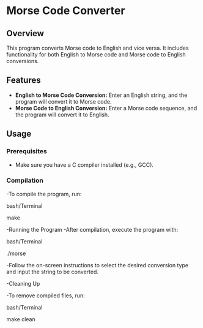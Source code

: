 
# Morse Code Converter

## Overview

This program converts Morse code to English and vice versa. It includes functionality for both English to Morse code and Morse code to English conversions.

## Features

- **English to Morse Code Conversion:** Enter an English string, and the program will convert it to Morse code.
- **Morse Code to English Conversion:** Enter a Morse code sequence, and the program will convert it to English.

## Usage

### Prerequisites

- Make sure you have a C compiler installed (e.g., GCC).

### Compilation

-To compile the program, run:

bash/Terminal

make

-Running the Program
-After compilation, execute the program with:

bash/Terminal

./morse

-Follow the on-screen instructions to select the desired conversion type and input the string to be converted.

-Cleaning Up

-To remove compiled files, run:

bash/Terminal

make clean
